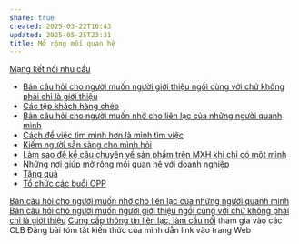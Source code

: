 ```yaml
---
share: true
created: 2025-03-22T16:43
updated: 2025-05-25T23:31
title: Mở rộng mối quan hệ
---
```

[Mạng kết nối nhu cầu](../../%F0%9F%93%90D%E1%BB%B1%20%C3%A1n/M%E1%BA%A1ng%20k%E1%BA%BFt%20n%E1%BB%91i%20nhu%20c%E1%BA%A7u/index.md)
- [Bản câu hỏi cho người muốn người giới thiệu ngồi cùng với chứ không phải chỉ là giới thiệu](./B%E1%BA%A3n%20c%C3%A2u%20h%E1%BB%8Fi%20cho%20ng%C6%B0%E1%BB%9Di%20mu%E1%BB%91n%20ng%C6%B0%E1%BB%9Di%20gi%E1%BB%9Bi%20thi%E1%BB%87u%20ng%E1%BB%93i%20c%C3%B9ng%20v%E1%BB%9Bi%20ch%E1%BB%A9%20kh%C3%B4ng%20ph%E1%BA%A3i%20ch%E1%BB%89%20l%C3%A0%20gi%E1%BB%9Bi%20thi%E1%BB%87u.md)
- [Các tệp khách hàng chéo](./C%C3%A1c%20t%E1%BB%87p%20kh%C3%A1ch%20h%C3%A0ng%20ch%C3%A9o.md)
- [Bản câu hỏi cho người muốn nhờ cho liên lạc của những người quanh mình](./B%E1%BA%A3n%20c%C3%A2u%20h%E1%BB%8Fi%20cho%20ng%C6%B0%E1%BB%9Di%20mu%E1%BB%91n%20nh%E1%BB%9D%20cho%20li%C3%AAn%20l%E1%BA%A1c%20c%E1%BB%A7a%20nh%E1%BB%AFng%20ng%C6%B0%E1%BB%9Di%20quanh%20m%C3%ACnh.md)
- [Cách để việc tìm mình hơn là mình tìm việc](./C%C3%A1ch%20%C4%91%E1%BB%83%20vi%E1%BB%87c%20t%C3%ACm%20m%C3%ACnh%20h%C6%A1n%20l%C3%A0%20m%C3%ACnh%20t%C3%ACm%20vi%E1%BB%87c.md)
- [Kiếm người sẵn sàng cho mình hỏi](./Ki%E1%BA%BFm%20ng%C6%B0%E1%BB%9Di%20s%E1%BA%B5n%20s%C3%A0ng%20cho%20m%C3%ACnh%20h%E1%BB%8Fi.md)
- [Làm sao để kể câu chuyện về sản phẩm trên MXH khi chỉ có một mình](./L%C3%A0m%20sao%20%C4%91%E1%BB%83%20k%E1%BB%83%20c%C3%A2u%20chuy%E1%BB%87n%20v%E1%BB%81%20s%E1%BA%A3n%20ph%E1%BA%A9m%20tr%C3%AAn%20MXH%20khi%20ch%E1%BB%89%20c%C3%B3%20m%E1%BB%99t%20m%C3%ACnh.md)
- [Những nơi giúp mở rộng mối quan hệ với doanh nghiệp](./Nh%E1%BB%AFng%20n%C6%A1i%20gi%C3%BAp%20m%E1%BB%9F%20r%E1%BB%99ng%20m%E1%BB%91i%20quan%20h%E1%BB%87%20v%E1%BB%9Bi%20doanh%20nghi%E1%BB%87p.md)
- [Tặng quà](./T%E1%BA%B7ng%20qu%C3%A0.md)
- [Tổ chức các buổi OPP](./T%E1%BB%95%20ch%E1%BB%A9c%20c%C3%A1c%20bu%E1%BB%95i%20OPP.md)

[Bản câu hỏi cho người muốn nhờ cho liên lạc của những người quanh mình](./B%E1%BA%A3n%20c%C3%A2u%20h%E1%BB%8Fi%20cho%20ng%C6%B0%E1%BB%9Di%20mu%E1%BB%91n%20nh%E1%BB%9D%20cho%20li%C3%AAn%20l%E1%BA%A1c%20c%E1%BB%A7a%20nh%E1%BB%AFng%20ng%C6%B0%E1%BB%9Di%20quanh%20m%C3%ACnh.md)
[Bản câu hỏi cho người muốn người giới thiệu ngồi cùng với chứ không phải chỉ là giới thiệu](./B%E1%BA%A3n%20c%C3%A2u%20h%E1%BB%8Fi%20cho%20ng%C6%B0%E1%BB%9Di%20mu%E1%BB%91n%20ng%C6%B0%E1%BB%9Di%20gi%E1%BB%9Bi%20thi%E1%BB%87u%20ng%E1%BB%93i%20c%C3%B9ng%20v%E1%BB%9Bi%20ch%E1%BB%A9%20kh%C3%B4ng%20ph%E1%BA%A3i%20ch%E1%BB%89%20l%C3%A0%20gi%E1%BB%9Bi%20thi%E1%BB%87u.md)
[Cung cấp thông tin liên lạc, làm cầu nối](../%C3%9D%20t%C6%B0%E1%BB%9Fng%20ki%E1%BA%BFm%20ti%E1%BB%81n/3%20%C3%9D%20t%C6%B0%E1%BB%9Fng/C%C3%B4ng%20vi%E1%BB%87c%20th%E1%BB%9Di%20v%E1%BB%A5,%20c%E1%BB%99ng%20t%C3%A1c%20vi%C3%AAn/Nh%C3%B3m%20ch%E1%BA%A1y%20ch%E1%BB%89%20ti%C3%AAu/T%C3%ACm%20ng%C6%B0%E1%BB%9Di/Cung%20c%E1%BA%A5p%20th%C3%B4ng%20tin%20li%C3%AAn%20l%E1%BA%A1c,%20l%C3%A0m%20c%E1%BA%A7u%20n%E1%BB%91i.md)
tham gia vào các CLB
Đăng bài tóm tắt kiến thức của mình dẫn link vào trang Web
